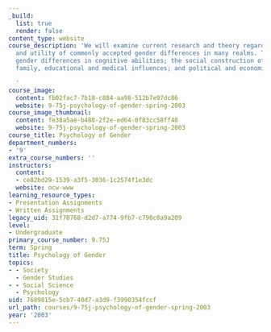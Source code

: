 ```yaml
---
_build:
  list: true
  render: false
content_type: website
course_description: 'We will examine current research and theory regarding the validity
  and utility of commonly accepted gender differences in many realms. Topics include:
  gender differences in cognitive abilities; the social construction of gender; developmental,
  family, educational and medical influences; and political and economic forces.

  '
course_image:
  content: fb02fac7-7b18-c884-aa98-512b7e97dc86
  website: 9-75j-psychology-of-gender-spring-2003
course_image_thumbnail:
  content: fe38a5ae-b488-2f2e-ed64-0f83cc58ff48
  website: 9-75j-psychology-of-gender-spring-2003
course_title: Psychology of Gender
department_numbers:
- '9'
extra_course_numbers: ''
instructors:
  content:
  - ce82bd29-1539-a3f5-3036-1c2574f1e3dc
  website: ocw-www
learning_resource_types:
- Presentation Assignments
- Written Assignments
legacy_uid: 31f70768-d2d7-a774-9fb7-c790c0a9a209
level:
- Undergraduate
primary_course_number: 9.75J
term: Spring
title: Psychology of Gender
topics:
- - Society
  - Gender Studies
- - Social Science
  - Psychology
uid: 7689815e-5cb7-40d7-a3d9-f3990354fccf
url_path: courses/9-75j-psychology-of-gender-spring-2003
year: '2003'
---
```

